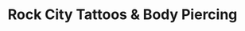 ---
title: "Rock City Tattoos & Body Piercing"
url: /belleville/rock-city-tattoos-and-body-piercing/
shop: tattoo
---